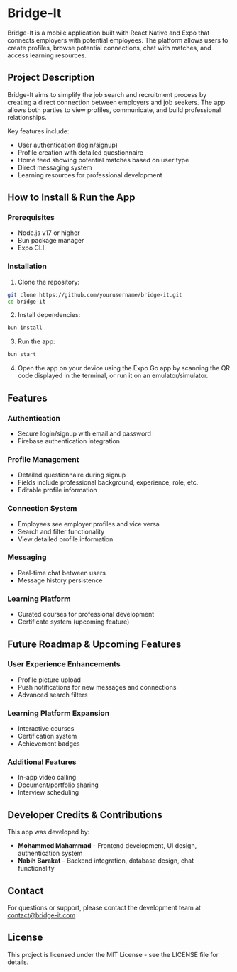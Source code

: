 # Bridge-It

Bridge-It is a mobile application built with React Native and Expo that connects employers with potential employees. The platform allows users to create profiles, browse potential connections, chat with matches, and access learning resources.

## Project Description

Bridge-It aims to simplify the job search and recruitment process by creating a direct connection between employers and job seekers. The app allows both parties to view profiles, communicate, and build professional relationships.

Key features include:
- User authentication (login/signup)
- Profile creation with detailed questionnaire
- Home feed showing potential matches based on user type
- Direct messaging system
- Learning resources for professional development

## How to Install & Run the App

### Prerequisites
- Node.js v17 or higher
- Bun package manager
- Expo CLI

### Installation
1. Clone the repository:
```bash
git clone https://github.com/yourusername/bridge-it.git
cd bridge-it
```

2. Install dependencies:
```bash
bun install
```

3. Run the app:
```bash
bun start
```

4. Open the app on your device using the Expo Go app by scanning the QR code displayed in the terminal, or run it on an emulator/simulator.

## Features

### Authentication
- Secure login/signup with email and password
- Firebase authentication integration

### Profile Management
- Detailed questionnaire during signup
- Fields include professional background, experience, role, etc.
- Editable profile information

### Connection System
- Employees see employer profiles and vice versa
- Search and filter functionality
- View detailed profile information

### Messaging
- Real-time chat between users
- Message history persistence

### Learning Platform
- Curated courses for professional development
- Certificate system (upcoming feature)

## Future Roadmap & Upcoming Features

### User Experience Enhancements
- Profile picture upload
- Push notifications for new messages and connections
- Advanced search filters

### Learning Platform Expansion
- Interactive courses
- Certification system
- Achievement badges

### Additional Features
- In-app video calling
- Document/portfolio sharing
- Interview scheduling

## Developer Credits & Contributions

This app was developed by:

- **Mohammed Mahammad** - Frontend development, UI design, authentication system
- **Nabih Barakat** - Backend integration, database design, chat functionality

## Contact

For questions or support, please contact the development team at [contact@bridge-it.com](mailto:contact@bridge-it.com)

## License

This project is licensed under the MIT License - see the LICENSE file for details.

